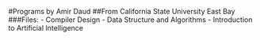 #Programs by Amir Daud
##From California State University East Bay
###Files:
	- Compiler Design
	- Data Structure and Algorithms
	- Introduction to Artificial Intelligence